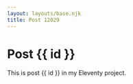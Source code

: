 ```yaml
---
layout: layouts/base.njk
title: Post 12029
---
```


# Post {{ id }}

This is post {{ id }} in my Eleventy project.
